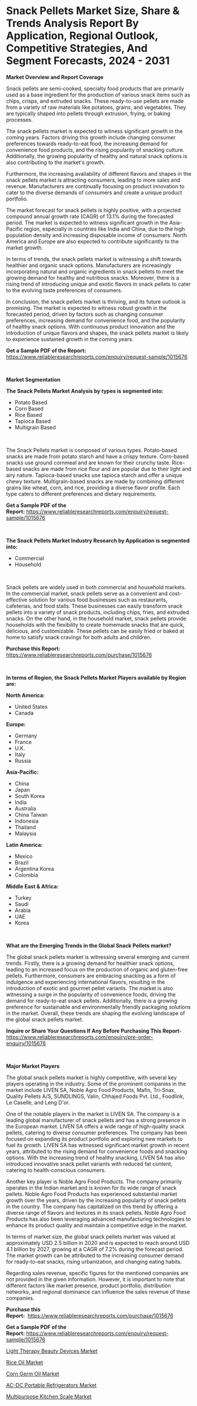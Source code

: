 <p><h1>Snack Pellets Market Size, Share & Trends Analysis Report By Application, Regional Outlook, Competitive Strategies, And Segment Forecasts, 2024 - 2031</h1></p><p><strong>Market Overview and Report Coverage</strong></p>
<p><p>Snack pellets are semi-cooked, specialty food products that are primarily used as a base ingredient for the production of various snack items such as chips, crisps, and extruded snacks. These ready-to-use pellets are made from a variety of raw materials like potatoes, grains, and vegetables. They are typically shaped into pellets through extrusion, frying, or baking processes.</p><p>The snack pellets market is expected to witness significant growth in the coming years. Factors driving this growth include changing consumer preferences towards ready-to-eat food, the increasing demand for convenience food products, and the rising popularity of snacking culture. Additionally, the growing popularity of healthy and natural snack options is also contributing to the market's growth.</p><p>Furthermore, the increasing availability of different flavors and shapes in the snack pellets market is attracting consumers, leading to more sales and revenue. Manufacturers are continually focusing on product innovation to cater to the diverse demands of consumers and create a unique product portfolio. </p><p>The market forecast for snack pellets is highly positive, with a projected compound annual growth rate (CAGR) of 13.1% during the forecasted period. The market is expected to witness significant growth in the Asia-Pacific region, especially in countries like India and China, due to the high population density and increasing disposable income of consumers. North America and Europe are also expected to contribute significantly to the market growth.</p><p>In terms of trends, the snack pellets market is witnessing a shift towards healthier and organic snack options. Manufacturers are increasingly incorporating natural and organic ingredients in snack pellets to meet the growing demand for healthy and nutritious snacks. Moreover, there is a rising trend of introducing unique and exotic flavors in snack pellets to cater to the evolving taste preferences of consumers.</p><p>In conclusion, the snack pellets market is thriving, and its future outlook is promising. The market is expected to witness robust growth in the forecasted period, driven by factors such as changing consumer preferences, increasing demand for convenience food, and the popularity of healthy snack options. With continuous product innovation and the introduction of unique flavors and shapes, the snack pellets market is likely to experience sustained growth in the coming years.</p></p>
<p><strong>Get a Sample PDF of the Report:</strong> <a href="https://www.reliableresearchreports.com/enquiry/request-sample/1015676">https://www.reliableresearchreports.com/enquiry/request-sample/1015676</a></p>
<p>&nbsp;</p>
<p><strong>Market Segmentation</strong></p>
<p><strong>The Snack Pellets Market Analysis by types is segmented into:</strong></p>
<p><ul><li>Potato Based</li><li>Corn Based</li><li>Rice Based</li><li>Tapioca Based</li><li>Multigrain Based</li></ul></p>
<p>&nbsp;</p>
<p><p>The Snack Pellets market is composed of various types. Potato-based snacks are made from potato starch and have a crispy texture. Corn-based snacks use ground cornmeal and are known for their crunchy taste. Rice-based snacks are made from rice flour and are popular due to their light and airy nature. Tapioca-based snacks use tapioca starch and offer a unique chewy texture. Multigrain-based snacks are made by combining different grains like wheat, corn, and rice, providing a diverse flavor profile. Each type caters to different preferences and dietary requirements.</p></p>
<p><strong>Get a Sample PDF of the Report:</strong>&nbsp;<a href="https://www.reliableresearchreports.com/enquiry/request-sample/1015676">https://www.reliableresearchreports.com/enquiry/request-sample/1015676</a></p>
<p>&nbsp;</p>
<p><strong>The Snack Pellets Market Industry Research by Application is segmented into:</strong></p>
<p><ul><li>Commercial</li><li>Household</li></ul></p>
<p>&nbsp;</p>
<p><p>Snack pellets are widely used in both commercial and household markets. In the commercial market, snack pellets serve as a convenient and cost-effective solution for various food businesses such as restaurants, cafeterias, and food stalls. These businesses can easily transform snack pellets into a variety of snack products, including chips, fries, and extruded snacks. On the other hand, in the household market, snack pellets provide households with the flexibility to create homemade snacks that are quick, delicious, and customizable. These pellets can be easily fried or baked at home to satisfy snack cravings for both adults and children.</p></p>
<p><strong>Purchase this Report:</strong>&nbsp; <a href="https://www.reliableresearchreports.com/purchase/1015676">https://www.reliableresearchreports.com/purchase/1015676</a></p>
<p>&nbsp;</p>
<p><strong>In terms of Region, the Snack Pellets Market Players available by Region are:</strong></p>
<p>
    <p> <strong> North America: </strong>
        <ul>
            <li>United States</li>
            <li>Canada</li>
        </ul>
        </p> 
    <p> <strong> Europe: </strong>
        <ul>
            <li>Germany</li>
            <li>France</li>
            <li>U.K.</li>
            <li>Italy</li>
            <li>Russia</li>
        </ul>
        </p> 
    <p> <strong> Asia-Pacific: </strong>
        <ul>
            <li>China</li>
            <li>Japan</li>
            <li>South Korea</li>
            <li>India</li>
            <li>Australia</li>
            <li>China Taiwan</li>
            <li>Indonesia</li>
            <li>Thailand</li>
            <li>Malaysia</li>
        </ul>
        </p> 
    <p> <strong> Latin America: </strong>
        <ul>
            <li>Mexico</li>
            <li>Brazil</li>
            <li>Argentina Korea</li>
            <li>Colombia</li>
        </ul>
        </p> 
    <p> <strong> Middle East & Africa: </strong>
        <ul>
            <li>Turkey</li>
            <li>Saudi</li>
            <li>Arabia</li>
            <li>UAE</li>
            <li>Korea</li>
        </ul>
    </p>
    </p>
<p>&nbsp;</p>
<p><strong>What are the Emerging Trends in the Global Snack Pellets market?</strong></p>
<p><p>The global snack pellets market is witnessing several emerging and current trends. Firstly, there is a growing demand for healthier snack options, leading to an increased focus on the production of organic and gluten-free pellets. Furthermore, consumers are embracing snacking as a form of indulgence and experiencing international flavors, resulting in the introduction of exotic and gourmet pellet variants. The market is also witnessing a surge in the popularity of convenience foods, driving the demand for ready-to-eat snack pellets. Additionally, there is a growing preference for sustainable and environmentally friendly packaging solutions in the market. Overall, these trends are shaping the evolving landscape of the global snack pellets market.</p></p>
<p><strong>Inquire or Share Your Questions If Any Before Purchasing This Report</strong>- <a href="https://www.reliableresearchreports.com/enquiry/pre-order-enquiry/1015676">https://www.reliableresearchreports.com/enquiry/pre-order-enquiry/1015676</a></p>
<p>&nbsp;</p>
<p><strong>Major Market Players</strong></p>
<p><p>The global snack pellets market is highly competitive, with several key players operating in the industry. Some of the prominent companies in the market include LIVEN SA, Noble Agro Food Products, Mafin, Tri-Snax, Quality Pellets A/S, SUNDLINGS, Valin, Chhajed Foods Pvt. Ltd., Foodlink, Le Caselle, and Leng D'or.</p><p>One of the notable players in the market is LIVEN SA. The company is a leading global manufacturer of snack pellets and has a strong presence in the European market. LIVEN SA offers a wide range of high-quality snack pellets, catering to diverse consumer preferences. The company has been focused on expanding its product portfolio and exploring new markets to fuel its growth. LIVEN SA has witnessed significant market growth in recent years, attributed to the rising demand for convenience foods and snacking options. With the increasing trend of healthy snacking, LIVEN SA has also introduced innovative snack pellet variants with reduced fat content, catering to health-conscious consumers.</p><p>Another key player is Noble Agro Food Products. The company primarily operates in the Indian market and is known for its wide range of snack pellets. Noble Agro Food Products has experienced substantial market growth over the years, driven by the increasing popularity of snack pellets in the country. The company has capitalized on this trend by offering a diverse range of flavors and textures in its snack pellets. Noble Agro Food Products has also been leveraging advanced manufacturing technologies to enhance its product quality and maintain a competitive edge in the market.</p><p>In terms of market size, the global snack pellets market was valued at approximately USD 2.5 billion in 2020 and is expected to reach around USD 4.1 billion by 2027, growing at a CAGR of 7.2% during the forecast period. The market growth can be attributed to the increasing consumer demand for ready-to-eat snacks, rising urbanization, and changing eating habits.</p><p>Regarding sales revenue, specific figures for the mentioned companies are not provided in the given information. However, it is important to note that different factors like market presence, product portfolio, distribution networks, and regional dominance can influence the sales revenue of these companies.</p></p>
<p><strong>Purchase this Report:</strong>&nbsp;&nbsp;<a href="https://www.reliableresearchreports.com/purchase/1015676">https://www.reliableresearchreports.com/purchase/1015676</a></p>
<p></p>
<p><strong>Get a Sample PDF of the Report:</strong>&nbsp;<a href="https://www.reliableresearchreports.com/enquiry/request-sample/1015676">https://www.reliableresearchreports.com/enquiry/request-sample/1015676</a></p>
<p><p><a href="https://www.linkedin.com/pulse/light-therapy-beauty-devices-market-size-share-global-analysis-4twuf/">Light Therapy Beauty Devices Market</a></p><p><a href="https://github.com/sofyaavrova/Market-Research-Report-List-2/blob/main/rice-oil-market.md">Rice Oil Market</a></p><p><a href="https://github.com/kholmovskayalyudmila/Market-Research-Report-List-2/blob/main/corn-germ-oil-market.md">Corn Germ Oil Market</a></p><p><a href="https://www.linkedin.com/pulse/decoding-ac-dc-portable-refrigerators-market-deep-dive-lq2gf/">AC-DC Portable Refrigerators Market</a></p><p><a href="https://www.linkedin.com/pulse/multipurpose-kitchen-scale-market-share-amp-new-trends-3mlcf/">Multipurpose Kitchen Scale Market</a></p></p>